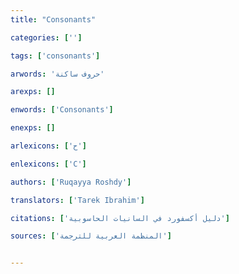 ```yaml
---
title: "Consonants"

categories: ['']

tags: ['consonants']

arwords: 'حروف ساكنة'

arexps: []

enwords: ['Consonants']

enexps: []

arlexicons: ['ح']

enlexicons: ['C']

authors: ['Ruqayya Roshdy']

translators: ['Tarek Ibrahim']

citations: ['دليل أكسفورد في السانيات الحاسوبية']

sources: ['المنظمة العربية للترجمة']


---
```

